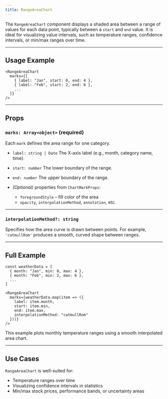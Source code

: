 ```yaml
---
title: RangeAreaChart
---
```

The `RangeAreaChart` component displays a shaded area between a range of values for each data point, typically between a `start` and `end` value. It is ideal for visualizing value intervals, such as temperature ranges, confidence intervals, or min/max ranges over time.

---

## Usage Example

```tsx
<RangeAreaChart
  marks={[
    { label: "Jan", start: 0, end: 4 },
    { label: "Feb", start: 2, end: 6 },
    ...
  ]}
/>
```

---

## Props

### `marks: Array<object>` **(required)**

Each `mark` defines the area range for one category.

* `label: string | Date`
  The X-axis label (e.g., month, category name, time).

* `start: number`
  The lower boundary of the range.

* `end: number`
  The upper boundary of the range.

* *(Optional)* properties from `ChartMarkProps`:

  * `foregroundStyle` – fill color of the area
  * `opacity`, `interpolationMethod`, `annotation`, etc.

---

### `interpolationMethod?: string`

Specifies how the area curve is drawn between points.
For example, `'catmullRom'` produces a smooth, curved shape between ranges.

---

## Full Example

```tsx
const weatherData = [
  { month: "Jan", min: 0, max: 4 },
  { month: "Feb", min: 2, max: 6 },
  ...
]

<RangeAreaChart
  marks={weatherData.map(item => ({
    label: item.month,
    start: item.min,
    end: item.max,
    interpolationMethod: "catmullRom"
  }))}
/>
```

This example plots monthly temperature ranges using a smooth interpolated area chart.

---

## Use Cases

`RangeAreaChart` is well-suited for:

* Temperature ranges over time
* Visualizing confidence intervals in statistics
* Min/max stock prices, performance bands, or uncertainty areas

